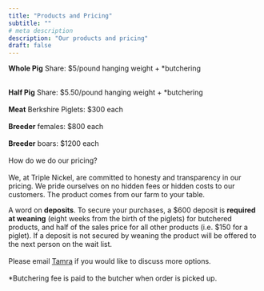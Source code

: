 ```yaml
---
title: "Products and Pricing"
subtitle: ""
# meta description
description: "Our products and pricing"
draft: false
---
```


**Whole Pig** Share: $5/pound hanging weight + \*butchering

\
**Half Pig** Share: $5.50/pound hanging weight + \*butchering
\
\
**Meat** Berkshire Piglets: $300 each
\
\
**Breeder** females: $800 each
\
\
**Breeder** boars: $1200 each
\
\
How do we do our pricing?
\
\
We, at Triple Nickel, are committed to honesty and transparency in our pricing. We pride ourselves on no hidden fees or hidden costs to our customers. The product comes from our farm to your table.

A word on **deposits**. To secure your purchases, a $600 deposit is **required at weaning** (eight weeks from the birth of the piglets) for butchered products, and half of the sales price for all other products (i.e. $150 for a piglet). If a deposit is not secured by weaning the product will be offered to the next person on the wait list.
\
\
Please email [Tamra](mailto:tamra@triplenickelpigs.com) if you would like to discuss more options.
\
\
\*Butchering fee is paid to the butcher when order is picked up.
